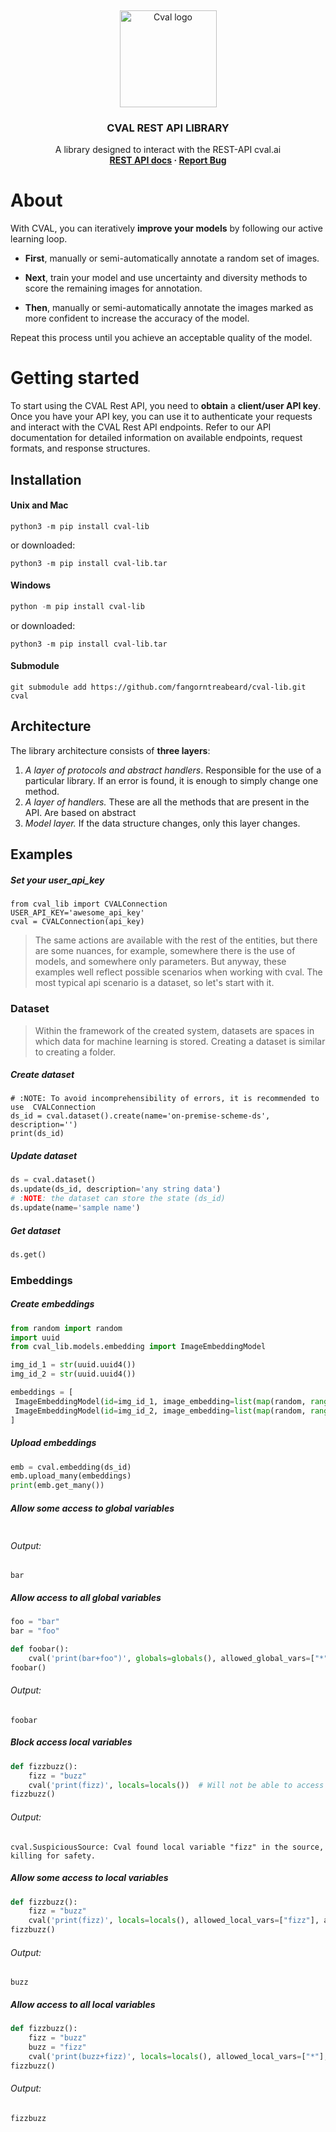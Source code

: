 <!-- TOP OF README ANCHOR -->
<a name="top"></a>

<!-- PROJECT LOGO -->
<br />
<div align="center">
  <p>
    <img src="https://github.com/fangorntreabeard/cval-lib/blob/main/logo/logo.jpg?raw=true" alt="Cval logo" width="155" height="155">
  </p>

<h3 align="center">CVAL REST API LIBRARY</h3>

  <p align="center">
    A library designed to interact with the REST-API cval.ai
    <br/>
    <b>
      <a href="https://cval.ai">REST API docs</a>
      ·
      <a href="https://github.com/fangorntreabeard/cval-lib/issues">Report Bug</a>
    </b>
  </p>
</div>

# About

With CVAL, you can iteratively **improve your models** by following our active learning loop.

* **First**, manually or semi-automatically annotate a random set of images.

* **Next**, train your model and use uncertainty and diversity methods to score the remaining images for annotation.

* **Then**, manually or semi-automatically annotate the images marked as more confident to increase the accuracy of the model.

Repeat this process until you achieve an acceptable quality of the model.

# Getting started

To start using the CVAL Rest API, you need to **obtain** a **client/user API key**. 
Once you have your API key, you can use it to authenticate your requests and interact with the CVAL Rest API endpoints. 
Refer to our API documentation for detailed information on available endpoints, request formats, and response structures.

## Installation

#### Unix and Mac
```shell
python3 -m pip install cval-lib
```
or downloaded:

```shell
python3 -m pip install cval-lib.tar
```

#### Windows
```powershell
python -m pip install cval-lib
```
or downloaded:
```shell
python3 -m pip install cval-lib.tar
```

#### Submodule
```shell
git submodule add https://github.com/fangorntreabeard/cval-lib.git cval
```
## Architecture
The library architecture consists of **three layers**:
1. _A layer of protocols and abstract handlers_. Responsible for the use of a particular library. If an error is found, it is enough to simply change one method.
2. _A layer of handlers._ These are all the methods that are present in the API. Are based on abstract
3. _Model layer._ If the data structure changes, only this layer changes.

## Examples

##### Set your user_api_key

```python3
from cval_lib import CVALConnection
USER_API_KEY='awesome_api_key'
cval = CVALConnection(api_key)
```

> The same actions are available with the rest of the entities, but there are some nuances, for example, somewhere there is the use of models, and somewhere only parameters. But anyway, these examples well reflect possible scenarios when working with cval. 
> The most typical api scenario is a dataset, so let's start with it.

### Dataset
 > Within the framework of the created system, datasets are spaces in which data for machine learning is stored.
 Creating a dataset is similar to creating a folder.
##### Create dataset
```python3
# :NOTE: To avoid incomprehensibility of errors, it is recommended to use  CVALConnection
ds_id = cval.dataset().create(name='on-premise-scheme-ds', description='')
print(ds_id)
```

##### Update dataset
```python
ds = cval.dataset()
ds.update(ds_id, description='any string data')
# :NOTE: the dataset can store the state (ds_id)
ds.update(name='sample name')
```

##### Get dataset
```python
ds.get()
```

### Embeddings

##### Create embeddings

```python
from random import random
import uuid
from cval_lib.models.embedding import ImageEmbeddingModel

img_id_1 = str(uuid.uuid4())
img_id_2 = str(uuid.uuid4())

embeddings = [
 ImageEmbeddingModel(id=img_id_1, image_embedding=list(map(random, range(1000)))), 
 ImageEmbeddingModel(id=img_id_2, image_embedding=list(map(random, range(1000)))),
]
```

##### Upload embeddings
```python
emb = cval.embedding(ds_id)
emb.upload_many(embeddings)
print(emb.get_many())
```

##### Allow some access to global variables
```python
```

###### Output:
```text
bar
```

##### Allow access to all global variables
```python
foo = "bar"
bar = "foo"

def foobar():
    cval('print(bar+foo")', globals=globals(), allowed_global_vars=["*"], allowed_calls=["print"])
foobar()
```

###### Output:
```text
foobar
```

##### Block access local variables
```python
def fizzbuzz():
    fizz = "buzz"
    cval('print(fizz)', locals=locals())  # Will not be able to access "fizz"
fizzbuzz()
```

###### Output:
```text
cval.SuspiciousSource: Cval found local variable "fizz" in the source, killing for safety.
```

##### Allow some access to local variables
```python
def fizzbuzz():
    fizz = "buzz"
    cval('print(fizz)', locals=locals(), allowed_local_vars=["fizz"], allowed_calls=["print"])
fizzbuzz()
```

###### Output:
```text
buzz
```

##### Allow access to all local variables
```python
def fizzbuzz():
    fizz = "buzz"
    buzz = "fizz"
    cval('print(buzz+fizz)', locals=locals(), allowed_local_vars=["*"], allowed_calls=["print"])
fizzbuzz()
```

###### Output:
```text
fizzbuzz
```